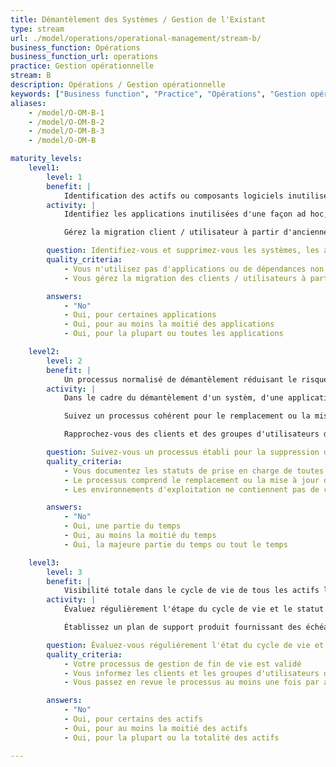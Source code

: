 ```yaml
---
title: Démantèlement des Systèmes / Gestion de l'Existant
type: stream
url: ./model/operations/operational-management/stream-b/
business_function: Opérations
business_function_url: operations
practice: Gestion opérationnelle
stream: B
description: Opérations / Gestion opérationnelle
keywords: ["Business function", "Practice", "Opérations", "Gestion opérationnelle"]
aliases:
    - /model/O-OM-B-1
    - /model/O-OM-B-2
    - /model/O-OM-B-3
    - /model/O-OM-B

maturity_levels:
    level1:
        level: 1
        benefit: |
            Identification des actifs ou composants logiciels inutilisés
        activity: |
            Identifiez les applications inutilisées d'une façon ad hoc, soit par observation par hasard, soit en effectuant occasionnellement une revue. Lorsque vous identifiez des applications non utilisées, enregistrez ces constatations pour des actions ultérieures. Si vous avez établi un processus formel pour le démantèlement des applications non utilisées, assurez-vous que les équipes en sont informées et l'utilisent.

            Gérez la migration client / utilisateur à partir d'anciennes versions de vos produits pour chaque produit et chaque groupe de client / utilisateur. Lorsqu'une version du produit n'est plus utilisée par aucun groupe client / utilisateur, arrêtez le support pour cette version. Cependant, à ce niveau de maturité, il se peut que vous ayez un grand nombre de versions de produits en cours d'utilisation à travers toute la base de clients / utilisateurs, demandant des efforts significatifs aux développeurs pour garantir la compatibilité ascendante des correctifs de produits.

        question: Identifiez-vous et supprimez-vous les systèmes, les applications, les dépendances des applications ou les services qui ne sont plus utilisés, ont atteint leur fin de vie ou ne sont plus activement développés ou maintenus?
        quality_criteria:
            - Vous n'utilisez pas d'applications ou de dépendances non maintenues
            - Vous gérez la migration des clients / utilisateurs à partir des anciennes versions pour chaque produit et chaque groupe de clients / utilisateurs

        answers:
            - "No"
            - Oui, pour certaines applications
            - Oui, pour au moins la moitié des applications
            - Oui, pour la plupart ou toutes les applications

    level2:
        level: 2
        benefit: |
            Un processus normalisé de démantèlement réduisant le risque d'oubli de composant
        activity: |
            Dans le cadre du démantèlement d'un systèm, d'une application ou d'un service, suivez un processus établi pour supprimer tous les comptes pertinents, les règles du pare-feu, les données, etc. de l'environnement opérationnel. En supprimant ces éléments inutiles des fichiers de configuration, vous améliorez la maintenabilité des ressources infrastructure-en-tant-que-code.

            Suivez un processus cohérent pour le remplacement ou la mise à jour en temps opportun d'applications tierces ou de dépendances de l'application (par ex., système d'exploitation, applications utilitaires, bibliothèques), qui ont atteint leur fin de vie.

            Rapprochez-vous des clients et des groupes d'utilisateurs de vos produits en fin de vie ou approchant de leur fin de vie afin de les faire migrer en temps voulu vers des versions supportées.

        question: Suivez-vous un processus établi pour la suppression de toutes les ressources associées, dans le cadre du démantèlement des systèmes, des applications, des dépendances des applications ou des services inutilisés?
        quality_criteria:
            - Vous documentez les statuts de prise en charge de toutes les versions publiées de vos produits dans un endroit accessible
            - Le processus comprend le remplacement ou la mise à jour des applications tierces ou des dépendances d'applications qui ont atteint leur fin de vie
            - Les environnements d'exploitation ne contiennent pas de comptes, de règles de pare-feu ou autres artefacts de configuration inutiles

        answers:
            - "No"
            - Oui, une partie du temps
            - Oui, au moins la moitié du temps
            - Oui, la majeure partie du temps ou tout le temps

    level3:
        level: 3
        benefit: |
            Visibilité totale dans le cycle de vie de tous les actifs logiciels
        activity: |
            Évaluez régulièrement l'étape du cycle de vie et le statut de support de tous les actifs logiciels et composants d'infrastructure sous-jacents et estimez leur fin de vie. Suivez un processus bien défini pour atténuer activement les risques de sécurité qui surviennent lorsque les actifs / composants approchent de leur fin de vie. Examinez et mettez à jour régulièrement votre processus afin de refléter les leçons tirées de l'expérience.

            Établissez un plan de support produit fournissant des échéanciers clairs pour la fin de support des versions antérieures du produit. Limitez les versions de produits en cours d'utilisation à un petit nombre (par exemple, N.x.x et N-1 seulement). Établissez et diffusez des échéanciers pour la fin de support des versions antérieures, et engagez-vous de façon proactive avec les clients et les groupes d'utilisateurs afin d'éviter les perturbations de service ou de support.

        question: Évaluez-vous régulièrement l'état du cycle de vie et le statut de maintenance de chaque logiciel et de chaque composant d'infrastructure sous-jacent et estimez-vous leur fin de vie?
        quality_criteria:
            - Votre processus de gestion de fin de vie est validé
            - Vous informez les clients et les groupes d'utilisateurs des échéanciers des produits afin d'éviter toute perturbation du service ou du support
            - Vous passez en revue le processus au moins une fois par an

        answers:
            - "No"
            - Oui, pour certains des actifs
            - Oui, pour au moins la moitié des actifs
            - Oui, pour la plupart ou la totalité des actifs

---
```

